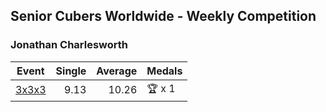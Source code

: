 ## Senior Cubers Worldwide - Weekly Competition
### Jonathan Charlesworth

| Event | Single | Average | Medals |
| -- | --: | --: | :-- |
| [3x3x3](jonathan_charlesworth/333.md) | 9.13 | 10.26 | 🏆 x 1 |

<!-- Global site tag (gtag.js) - Google Analytics -->
<script async src="https://www.googletagmanager.com/gtag/js?id=UA-86348435-3"></script>
<script>window.dataLayer = window.dataLayer || []; function gtag() {dataLayer.push(arguments);} gtag('js', new Date()); gtag('config', 'UA-86348435-3');</script>
